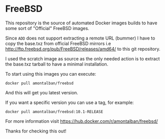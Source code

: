 # FreeBSD

This repository is the source of automated Docker images builds to have some sort of "Official" FreeBSD images.

Since `ADD` does not support extracting a remote URL (bummer) I have to copy the base.txz from official FreeBSD mirrors i.e http://ftp.freebsd.org/pub/FreeBSD/releases/amd64/ to this git repository.

I used the scratch image as source as the only needed action is to extract the base.txz tarball to have a minimal installation.

To start using this images you can execute:

`docker pull amontalban/freebsd`

And this will get you latest version.

If you want a specific version you can use a tag, for example:

`docker pull amontalban/freebsd:10.1-RELEASE`

For more information visit https://hub.docker.com/r/amontalban/freebsd/

Thanks for checking this out!